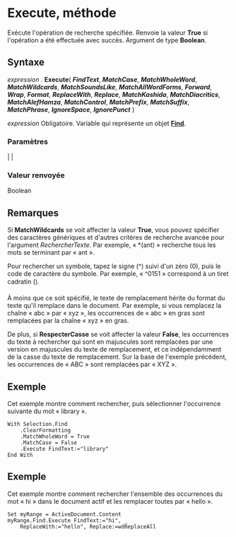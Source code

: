 
# Execute, méthode

Exécute l'opération de recherche spécifiée. Renvoie la valeur  **True** si l'opération a été effectuée avec succès. Argument de type **Boolean**.
 


## Syntaxe

*expression* . **Execute**( ***FindText***, ***MatchCase***, ***MatchWholeWord***, ***MatchWildcards***, ***MatchSoundsLike***, ***MatchAllWordForms***, ***Forward***, ***Wrap***, ***Format***, ***ReplaceWith***, ***Replace***, ***MatchKashida***, ***MatchDiacritics***, ***MatchAlefHamza***, ***MatchControl***, ***MatchPrefix***, ***MatchSuffix***, ***MatchPhrase***, ***IgnoreSpace***, ***IgnorePunct*** )
 

 
*expression* Obligatoire. Variable qui représente un objet **[Find](da822788-cad5-992a-a835-18cc574cc324.md)**.
 

 

### Paramètres


|
|

### Valeur renvoyée

Boolean
 

 

## Remarques

Si  **MatchWildcards** se voit affecter la valeur **True**, vous pouvez spécifier des caractères génériques et d'autres critères de recherche avancée pour l'argument  _RechercherTexte_. Par exemple, « *(ant) » recherche tous les mots se terminant par « ant ».
 

 
Pour rechercher un symbole, tapez le signe (^) suivi d'un zéro (0), puis le code de caractère du symbole. Par exemple, « ^0151 » correspond à un tiret cadratin ().
 

 
À moins que ce soit spécifié, le texte de remplacement hérite du format du texte qu'il remplace dans le document. Par exemple, si vous remplacez la chaîne « abc » par « xyz », les occurrences de « abc » en gras sont remplacées par la chaîne « xyz » en gras.
 

 
De plus, si  **RespecterCasse** se voit affecter la valeur **False**, les occurrences du texte à rechercher qui sont en majuscules sont remplacées par une version en majuscules du texte de remplacement, et ce indépendamment de la casse du texte de remplacement. Sur la base de l'exemple précédent, les occurrences de « ABC » sont remplacées par « XYZ ».
 

 

## Exemple

Cet exemple montre comment rechercher, puis sélectionner l'occurrence suivante du mot « library ».
 

 

```
With Selection.Find
    .ClearFormatting
    .MatchWholeWord = True
    .MatchCase = False
    .Execute FindText:="library"
End With
```


## Exemple

Cet exemple montre comment rechercher l'ensemble des occurrences du mot « hi » dans le document actif et les remplacer toutes par « hello ».
 

 

```
Set myRange = ActiveDocument.Content
myRange.Find.Execute FindText:="hi", _
    ReplaceWith:="hello", Replace:=wdReplaceAll
```


